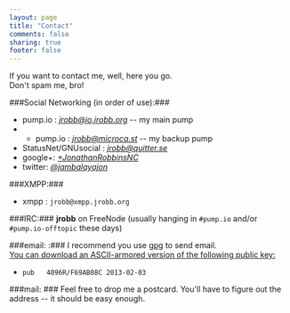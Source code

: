 ```yaml
---
layout: page
title: "Contact"
comments: false
sharing: true
footer: false
---
```


If you want to contact me, well, here you go.  <br>
Don't spam me, bro!

###Social Networking (in order of use):###
- pump.io :  <em>[jrobb@io.jrobb.org](https://io.jrobb.org/jrobb) </em> -- my main pump
- - pump.io :  <em>[jrobb@microca.st](https://microca.st/jrobb) </em> -- my backup pump
- StatusNet/GNUsocial :  <em>[jrobb@quitter.se](http://quitter.se/jrobb) </em>
- google+: <em> [+JonathanRobbinsNC](https://plus.google.com/+JonathanRobbinsNC/)</em><br>
- twitter: <em> [@jambalayajon](https://twitter.com/jambalayajon)</em><br>

###XMPP:###
- xmpp :  `jrobb@xmpp.jrobb.org`

###IRC:###
 **jrobb** on FreeNode (usually hanging in `#pump.io` and/or `#pump.io-offtopic` these days)

###email: :###
  I recommend you use [gpg](http://www.gnupg.org) to send email. <br>
  [You can download an ASCII-armored version of the following public key:](/files/jrobb_gpg_pubkey.asc) <br>

- `pub   4096R/F69AB08C 2013-02-03`

###mail: ###
 Feel free to drop me a postcard.  You'll have to figure out the address -- it should be easy enough.
